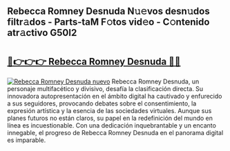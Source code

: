 ## Rebecca Romney Desnuda N𝚞𝚎vos desn𝚞dos filtr𝚊dos - Parts-taM F𝚘tos vid𝚎o - C𝚘ntenido atr𝚊ctivo G50I2

# <h2><a href="http://mbb388.tromn.icu/?c=Rebecca+Romney+Desnuda">🔗👉👉👉 Rebecca Romney Desnuda 🔗🔗</a></h2>

[![Rebecca Romney Desnuda nuevo](https://i.imgur.com/pEAQMta.gif)](http://mbb388.tromn.icu/?c=Rebecca+Romney+Desnuda)
Rebecca Romney Desnuda, un personaje multifacético y divisivo, desafía la clasificación directa. Su innovadora autopresentación en el ámbito digital ha cautivado y enfurecido a sus seguidores, provocando debates sobre el consentimiento, la expresión artística y la esencia de las sociedades virtuales. Aunque sus planes futuros no están claros, su papel en la redefinición del mundo en línea es incuestionable. Con una dedicación inquebrantable y un encanto innegable, el progreso de Rebecca Romney Desnuda en el panorama digital es imparable.
